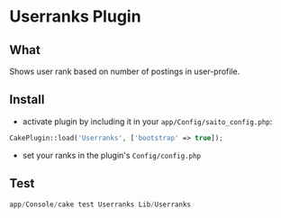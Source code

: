 # Userranks Plugin #

## What ##

Shows user rank based on number of postings in user-profile.

## Install ##

- activate plugin by including it in your `app/Config/saito_config.php`:

```php
CakePlugin::load('Userranks', ['bootstrap' => true]);
```

- set your ranks in the plugin's `Config/config.php`

## Test ##

```php
app/Console/cake test Userranks Lib/Userranks
```